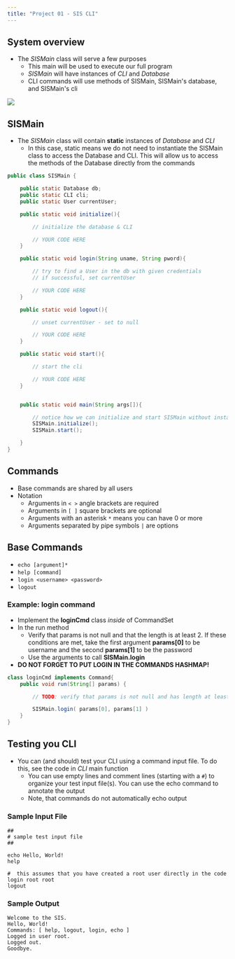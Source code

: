 ```yaml
---
title: "Project 01 - SIS CLI"
---
```


## System overview

- The *SISMain* class will serve a few purposes
    - This main will be used to execute our full program
    - *SISMain* will have instances of *CLI* and *Database*
    - CLI commands will use methods of SISMain, SISMain's database, and SISMain's cli

![](/images/cp2/unit-08/sismain.png)

## SISMain

- The *SISMain* class will contain **static** instances of *Database* and *CLI*
    - In this case, static means we do not need to instantiate the SISMain class to access the Database and CLI. This will allow us to access the methods of the Database directly from the commands

``` java
public class SISMain {

	public static Database db;
	public static CLI cli;
	public static User currentUser;

	public static void initialize(){

		// initialize the database & CLI

		// YOUR CODE HERE
	}

	public static void login(String uname, String pword){

		// try to find a User in the db with given credentials
		// if successful, set currentUser

		// YOUR CODE HERE
	}

	public static void logout(){

		// unset currentUser - set to null

		// YOUR CODE HERE
	}

	public static void start(){

		// start the cli

		// YOUR CODE HERE
	}


	public static void main(String args[]){

		// notice how we can initialize and start SISMain without instantiating
		SISMain.initialize();
		SISMain.start();

	}
}
```

## Commands

- Base commands are shared by all users
- Notation
    - Arguments in ```< >``` angle brackets are required
    - Arguments in ```[ ]``` square brackets are optional
    - Arguments with an asterisk ```*``` means you can have 0 or more
    - Arguments separated by pipe symbols ```|``` are options

## Base Commands

- ```echo [argument]*```
- ```help [command]```
- ```login <username> <password>```
- ```logout```

### Example: login command

- Implement the **loginCmd** class *inside* of CommandSet
- In the run method
    - Verify that params is not null and that the length is at least 2. If these conditions are met, take the first argument **params[0]** to be username and the second **params[1]** to be the password
    - Use the arguments to call **SISMain.login**
- **DO NOT FORGET TO PUT LOGIN IN THE COMMANDS HASHMAP!**

``` java
class loginCmd implements Command{
    public void run(String[] params) {

        // TODO: verify that params is not null and has length at least 2

        SISMain.login( params[0], params[1] )
    }
}
```

## Testing you CLI

- You can (and should) test your CLI using a command input file. To do this, see the code in *CLI* main function
    - You can use empty lines and comment lines (starting with a ```#```) to organize your test input file(s). You can use the echo command to annotate the output
    - Note, that commands do not automatically echo output

### Sample Input File

```
##
# sample test input file
##

echo Hello, World!
help

#  this assumes that you have created a root user directly in the code
login root root
logout

```

### Sample Output

```
Welcome to the SIS.
Hello, World!
Commands: [ help, logout, login, echo ]
Logged in user root.
Logged out.
Goodbye.
```
